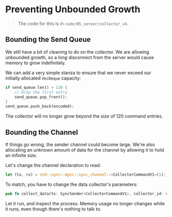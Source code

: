 # Preventing Unbounded Growth

> The code for this is in `code/05_server/collector_v4`.

## Bounding the Send Queue

We still have a bit of cleaning to do on the collector. We are allowing unbounded growth, so a *long* disconnect from the server would cause memory to grow indefinitely.

We can add a very simple stanza to ensure that we never exceed our initially allocated `VecDeque` capacity:

```rust
if send_queue.len() > 120 {
    // Drop the first entry
    send_queue.pop_front();
}
send_queue.push_back(encoded);
```

The collector will no longer grow beyond the size of 120 command entries.

## Bounding the Channel

If things go wrong, the sender channel could become large. We're also allocating an unknown amount of data for the channel by allowing it to hold an infinite size.

Let's change the channel declaration to read:

```rust
let (tx, rx) = std::sync::mpsc::sync_channel::<CollectorCommandV1>(1);
```

To match, you have to change the data collector's parameters:

```rust
pub fn collect_data(tx: SyncSender<CollectorCommandV1>, collector_id: u128) {
```

Let it run, and inspect the process. Memory usage no longer changes while it runs, even though there's nothing to talk to.